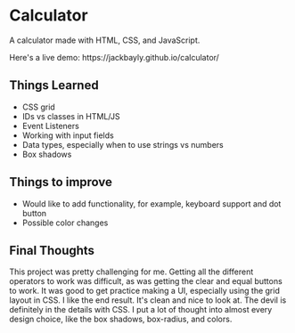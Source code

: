 # Calculator
<p>A calculator made with HTML, CSS, and JavaScript.</p>
<p>Here's a live demo: https://jackbayly.github.io/calculator/</p>
<h2>Things Learned</h2>
<ul>
  <li>CSS grid</li>
  <li>IDs vs classes in HTML/JS</li>
  <li>Event Listeners</li>
  <li>Working with input fields</li>
  <li>Data types, especially when to use strings vs numbers</li>
  <li>Box shadows</li>
</ul>
<h2>Things to improve</h2>
<ul>
  <li>Would like to add functionality, for example, keyboard support and dot button</li>
  <li>Possible color changes</li>
  </ul>
<h2>Final Thoughts</h2>
<p>This project was pretty challenging for me. Getting all the different operators to work was difficult, as was getting the clear and equal buttons to work. It was good to get practice making a UI, especially using the grid layout in CSS. I like the end result. It's clean and nice to look at. The devil is definitely in the details with CSS. I put a lot of thought into almost every design choice, like the box shadows, box-radius, and colors. </p>
